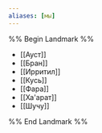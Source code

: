 ```yaml
---
aliases: [мы]
---
```


%% Begin Landmark %%
- [[Ауст]]
- [[Бран]]
- [[Ирритил]]
- [[Кусь]]
- [[Фара]]
- [[Ха'арат]]
- [[Шучу]]

%% End Landmark %%
